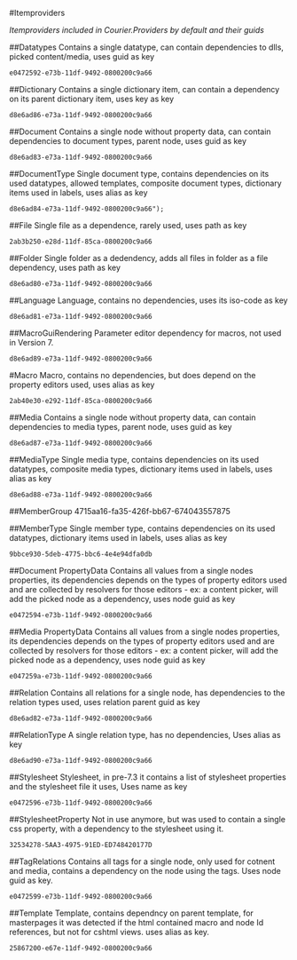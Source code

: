 #Itemproviders

_Itemproviders included in Courier.Providers by default and their guids_


##Datatypes
Contains a single datatype, can contain dependencies to dlls, picked content/media, 
uses guid as key

    e0472592-e73b-11df-9492-0800200c9a66

##Dictionary
Contains a single dictionary item, can contain a dependency on its parent dictionary item, 
uses key as key

    d8e6ad86-e73a-11df-9492-0800200c9a66

##Document
Contains a single node without property data, can contain dependencies to document types, parent node, 
uses guid as key

    d8e6ad83-e73a-11df-9492-0800200c9a66
  
##DocumentType
Single document type, contains dependencies on its used datatypes, allowed templates, composite document types, dictionary items used in labels, 
uses alias as key

    d8e6ad84-e73a-11df-9492-0800200c9a66");

##File
Single file as a dependence, rarely used, 
uses path as key

    2ab3b250-e28d-11df-85ca-0800200c9a66

##Folder
Single folder as a dedendency, adds all files in folder as a file dependency, 
uses path as key

    d8e6ad80-e73a-11df-9492-0800200c9a66
  
##Language
Language, contains no dependencies, 
uses its iso-code as key

    d8e6ad81-e73a-11df-9492-0800200c9a66

##MacroGuiRendering
Parameter editor dependency for macros, not used in Version 7.

    d8e6ad89-e73a-11df-9492-0800200c9a66

#Macro
Macro, contains no dependencies, but does depend on the property editors used, 
uses alias as key

    2ab40e30-e292-11df-85ca-0800200c9a66


##Media
Contains a single node without property data, can contain dependencies to media types, parent node, 
uses guid as key

    d8e6ad87-e73a-11df-9492-0800200c9a66
  
##MediaType
Single media type, contains dependencies on its used datatypes, composite media types, dictionary items used in labels, 
uses alias as key

    d8e6ad88-e73a-11df-9492-0800200c9a66
  

##MemberGroup
    4715aa16-fa35-426f-bb67-674043557875
  
##MemberType
Single member type, contains dependencies on its used datatypes, dictionary items used in labels, 
uses alias as key

    9bbce930-5deb-4775-bbc6-4e4e94dfa0db

##Document PropertyData
Contains all values from a single nodes properties, its dependencies depends on the types of property editors used and are collected by
resolvers for those editors - ex: a content picker, will add the picked node as a dependency, 
uses node guid as key

    e0472594-e73b-11df-9492-0800200c9a66

##Media PropertyData
Contains all values from a single nodes properties, its dependencies depends on the types of property editors used and are collected by
resolvers for those editors - ex: a content picker, will add the picked node as a dependency, 
uses node guid as key

    e047259a-e73b-11df-9492-0800200c9a66
  
##Relation
Contains all relations for a single node, has dependencies to the relation types used, 
uses relation parent guid as key

    d8e6ad82-e73a-11df-9492-0800200c9a66
  
##RelationType
A single relation type, has no dependencies, 
Uses alias as key

    d8e6ad90-e73a-11df-9492-0800200c9a66

##Stylesheet
Stylesheet, in pre-7.3 it contains a list of stylesheet properties and the stylesheet file it uses, 
Uses name as key

    e0472596-e73b-11df-9492-0800200c9a66

##StylesheetProperty 
Not in use anymore, but was used to contain a single css property, with a dependency to the stylesheet using it.

    32534278-5AA3-4975-91ED-ED748420177D

##TagRelations
Contains all tags for a single node, only used for cotnent and media, contains a dependency on the node using the tags.
Uses node guid as key.

    e0472599-e73b-11df-9492-0800200c9a66

##Template
Template, contains dependncy on parent template, for masterpages it was detected if the html contained macro and node Id references, but not for cshtml views.
uses alias as key.

    25867200-e67e-11df-9492-0800200c9a66
